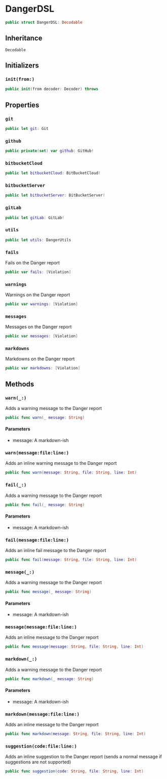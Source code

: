 # DangerDSL

``` swift
public struct DangerDSL: Decodable 
```

## Inheritance

`Decodable`

## Initializers

### `init(from:)`

``` swift
public init(from decoder: Decoder) throws 
```

## Properties

### `git`

``` swift
public let git: Git
```

### `github`

``` swift
public private(set) var github: GitHub!
```

### `bitbucketCloud`

``` swift
public let bitbucketCloud: BitBucketCloud!
```

### `bitbucketServer`

``` swift
public let bitbucketServer: BitBucketServer!
```

### `gitLab`

``` swift
public let gitLab: GitLab!
```

### `utils`

``` swift
public let utils: DangerUtils
```

### `fails`

Fails on the Danger report

``` swift
public var fails: [Violation] 
```

### `warnings`

Warnings on the Danger report

``` swift
public var warnings: [Violation] 
```

### `messages`

Messages on the Danger report

``` swift
public var messages: [Violation] 
```

### `markdowns`

Markdowns on the Danger report

``` swift
public var markdowns: [Violation] 
```

## Methods

### `warn(_:)`

Adds a warning message to the Danger report

``` swift
public func warn(_ message: String) 
```

#### Parameters

  - message: A markdown-ish

### `warn(message:file:line:)`

Adds an inline warning message to the Danger report

``` swift
public func warn(message: String, file: String, line: Int) 
```

### `fail(_:)`

Adds a warning message to the Danger report

``` swift
public func fail(_ message: String) 
```

#### Parameters

  - message: A markdown-ish

### `fail(message:file:line:)`

Adds an inline fail message to the Danger report

``` swift
public func fail(message: String, file: String, line: Int) 
```

### `message(_:)`

Adds a warning message to the Danger report

``` swift
public func message(_ message: String) 
```

#### Parameters

  - message: A markdown-ish

### `message(message:file:line:)`

Adds an inline message to the Danger report

``` swift
public func message(message: String, file: String, line: Int) 
```

### `markdown(_:)`

Adds a warning message to the Danger report

``` swift
public func markdown(_ message: String) 
```

#### Parameters

  - message: A markdown-ish

### `markdown(message:file:line:)`

Adds an inline message to the Danger report

``` swift
public func markdown(message: String, file: String, line: Int) 
```

### `suggestion(code:file:line:)`

Adds an inline suggestion to the Danger report (sends a normal message if suggestions are not supported)

``` swift
public func suggestion(code: String, file: String, line: Int) 
```
